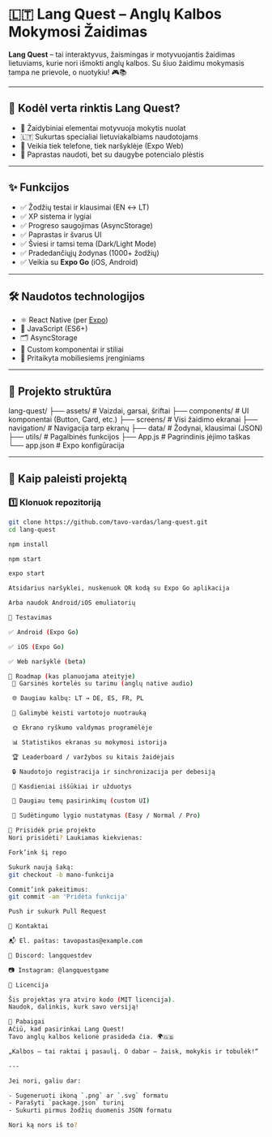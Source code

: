 # 🇱🇹 Lang Quest – Anglų Kalbos Mokymosi Žaidimas

**Lang Quest** – tai interaktyvus, žaismingas ir motyvuojantis žaidimas lietuviams, kurie nori išmokti anglų kalbos. Su šiuo žaidimu mokymasis tampa ne prievole, o nuotykiu! 🎮📚

---

## 🧠 Kodėl verta rinktis Lang Quest?

- 🧩 Žaidybiniai elementai motyvuoja mokytis nuolat
- 🇱🇹 Sukurtas specialiai lietuviakalbiams naudotojams
- 📱 Veikia tiek telefone, tiek naršyklėje (Expo Web)
- 🚀 Paprastas naudoti, bet su daugybe potencialo plėstis

---

## ✨ Funkcijos

- ✅ Žodžių testai ir klausimai (EN ↔ LT)
- ✅ XP sistema ir lygiai
- ✅ Progreso saugojimas (AsyncStorage)
- ✅ Paprastas ir švarus UI
- ✅ Šviesi ir tamsi tema (Dark/Light Mode)
- ✅ Pradedančiųjų žodynas (1000+ žodžių)
- ✅ Veikia su **Expo Go** (iOS, Android)

---

## 🛠️ Naudotos technologijos

- ⚛️ React Native (per [Expo](https://expo.dev/))
- 📜 JavaScript (ES6+)
- 🗂️ AsyncStorage
- 🎨 Custom komponentai ir stiliai
- 📱 Pritaikyta mobiliesiems įrenginiams

---

## 📁 Projekto struktūra
lang-quest/
├── assets/ # Vaizdai, garsai, šriftai
├── components/ # UI komponentai (Button, Card, etc.)
├── screens/ # Visi žaidimo ekranai
├── navigation/ # Navigacija tarp ekranų
├── data/ # Žodynai, klausimai (JSON)
├── utils/ # Pagalbinės funkcijos
├── App.js # Pagrindinis įėjimo taškas
└── app.json # Expo konfigūracija

---

## 🚀 Kaip paleisti projektą

### 1️⃣ Klonuok repozitoriją

```bash
git clone https://github.com/tavo-vardas/lang-quest.git
cd lang-quest

npm install

npm start

expo start

Atsidarius naršyklei, nuskenuok QR kodą su Expo Go aplikacija

Arba naudok Android/iOS emuliatorių

🧪 Testavimas

✅ Android (Expo Go)

✅ iOS (Expo Go)

✅ Web naršyklė (beta)

📌 Roadmap (kas planuojama ateityje)
 📢 Garsinės kortelės su tarimu (anglų native audio)

 🌐 Daugiau kalbų: LT → DE, ES, FR, PL

 📸 Galimybė keisti vartotojo nuotrauką

 🌞 Ekrano ryškumo valdymas programėlėje

 📊 Statistikos ekranas su mokymosi istorija

 🏆 Leaderboard / varžybos su kitais žaidėjais

 🔒 Naudotojo registracija ir sinchronizacija per debesiją

 📆 Kasdieniai iššūkiai ir užduotys

 🎨 Daugiau temų pasirinkimų (custom UI)

 🧠 Sudėtingumo lygio nustatymas (Easy / Normal / Pro)

🤝 Prisidėk prie projekto
Nori prisidėti? Laukiamas kiekvienas:

Fork’ink šį repo

Sukurk naują šaką:
git checkout -b mano-funkcija

Commit’ink pakeitimus:
git commit -am 'Pridėta funkcija'

Push ir sukurk Pull Request

📧 Kontaktai

📬 El. paštas: tavopastas@example.com

💬 Discord: langquestdev

📷 Instagram: @langquestgame

📄 Licencija

Šis projektas yra atviro kodo (MIT licencija).
Naudok, dalinkis, kurk savo versiją!

🏁 Pabaigai
Ačiū, kad pasirinkai Lang Quest!
Tavo anglų kalbos kelionė prasideda čia. 🌍🇬🇧

„Kalbos – tai raktai į pasaulį. O dabar – žaisk, mokykis ir tobulėk!“

---

Jei nori, galiu dar:

- Sugeneruoti ikoną `.png` ar `.svg` formatu
- Parašyti `package.json` turinį
- Sukurti pirmus žodžių duomenis JSON formatu

Nori ką nors iš to?

